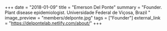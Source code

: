 +++
date = "2018-01-09"
title = "Emerson Del Ponte"
summary = "Founder. Plant disease epidemiologist. Universidade Federal de Viçosa, Brazil "
image_preview = "members/delponte.jpg"
tags = ["Founder"]
external_link = "https://delpontelab.netlify.com/about/"
+++
